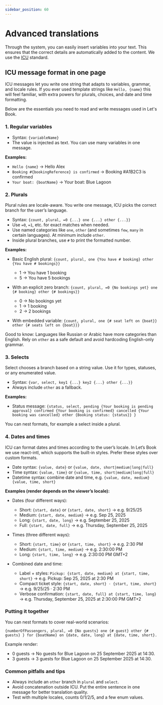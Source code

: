 ```yaml
---
sidebar_position: 60
---
```


# Advanced translations

Through the system, you can easily insert variables into your text. This ensures that the correct details are automatically added to the content. We use the [ICU](https://en.wikipedia.org/wiki/International_Components_for_Unicode) standard.

## ICU message format in one page

ICU messages let you write one string that adapts to variables, grammar, and locale rules. If you ever used template strings like `Hello, {name}` this will feel familiar, with extra powers for plurals, choices, and date and time formatting.

Below are the essentials you need to read and write messages used in Let's Book.

### 1. Regular variables

- Syntax: `{variableName}`
- The value is injected as text. You can use many variables in one message.

**Examples:**

- `Hello {name}` → Hello Alex
- `Booking #{bookingReference} is confirmed` → Booking #A1B2C3 is confirmed
- `Your boat: {boatName}` → Your boat: Blue Lagoon

### 2. Plurals

Plural rules are locale-aware. You write one message, ICU picks the correct branch for the user’s language.

- Syntax: `{count, plural, =0 {...} one {...} other {...}}`
- Use `=0`, `=1`, etc. for exact matches when needed.
- Use named categories like `one`, `other` (and sometimes `few`, `many` in certain languages). At minimum include `other`.
- Inside plural branches, use `#` to print the formatted number.

**Examples:**

- Basic English plural:
  `{count, plural, one {You have # booking} other {You have # bookings}}`
    - 1 → You have 1 booking
    - 5 → You have 5 bookings

- With an explicit zero branch:
  `{count, plural, =0 {No bookings yet} one {# booking} other {# bookings}}`
    - 0 → No bookings yet
    - 1 → 1 booking
    - 2 → 2 bookings

- With embedded variable:
  `{count, plural, one {# seat left on {boat}} other {# seats left on {boat}}}`

Good to know: Languages like Russian or Arabic have more categories than English. Rely on `other` as a safe default and avoid hardcoding English-only grammar.

### 3. Selects

Select chooses a branch based on a string value. Use it for types, statuses, or any enumerated value.

- Syntax: `{var, select, key1 {...} key2 {...} other {...}}`
- Always include `other` as a fallback.

**Examples:**

- Status message:
  `{status, select,
  pending {Your booking is pending approval}
  confirmed {Your booking is confirmed}
  cancelled {Your booking was cancelled}
  other {Booking status: {status}}
}`

You can nest formats, for example a select inside a plural.

### 4. Dates and times

ICU can format dates and times according to the user’s locale. In Let’s Book we use react-intl, which supports the built-in styles. Prefer these styles over custom formats.

- Date syntax: `{value, date}` or `{value, date, short|medium|long|full}`
- Time syntax: `{value, time}` or `{value, time, short|medium|long|full}`
- Datetime syntax: combine date and time, e.g. `{value, date, medium} {value, time, short}`

**Examples (render depends on the viewer’s locale):**

- Dates (four different ways):
    - Short: `{start, date}` or `{start, date, short}` → e.g. 9/25/25
    - Medium: `{start, date, medium}` → e.g. Sep 25, 2025
    - Long: `{start, date, long}` → e.g. September 25, 2025
    - Full: `{start, date, full}` → e.g. Thursday, September 25, 2025

- Times (three different ways):
    - Short: `{start, time}` or `{start, time, short}` → e.g. 2:30 PM
    - Medium: `{start, time, medium}` → e.g. 2:30:00 PM
    - Long: `{start, time, long}` → e.g. 2:30:00 PM GMT+2

- Combined date and time:
    - Label + styles: `Pickup: {start, date, medium} at {start, time, short}` → e.g. Pickup: Sep 25, 2025 at 2:30 PM
    - Compact ticket style: `{start, date, short} · {start, time, short}` → e.g. 9/25/25 · 2:30 PM
    - Verbose confirmation: `{start, date, full} at {start, time, long}` → e.g. Thursday, September 25, 2025 at 2:30:00 PM GMT+2

### Putting it together

You can nest formats to cover real-world scenarios:

`{numberOfPassengers, plural,
  =0 {No guests}
  one {# guest}
  other {# guests}
} for {boatName} on {date, date, long} at {date, time, short}.`

Example render:

- 0 guests → No guests for Blue Lagoon on 25 September 2025 at 14:30.
- 3 guests → 3 guests for Blue Lagoon on 25 September 2025 at 14:30.

### Common pitfalls and tips

- Always include an `other` branch in `plural` and `select`.
- Avoid concatenation outside ICU. Put the entire sentence in one message for better translation quality.
- Test with multiple locales, counts 0/1/2/5, and a few enum values.
